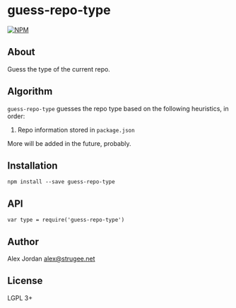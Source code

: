 # guess-repo-type

[![NPM](https://nodei.co/npm/guess-repo-type.png)](https://npmjs.org/package/guess-repo-type)

## About

Guess the type of the current repo.

## Algorithm

`guess-repo-type` guesses the repo type based on the following heuristics, in order:

1. Repo information stored in `package.json`

More will be added in the future, probably.

## Installation

    npm install --save guess-repo-type

## API

    var type = require('guess-repo-type')

## Author

Alex Jordan <alex@strugee.net>

## License

LGPL 3+
